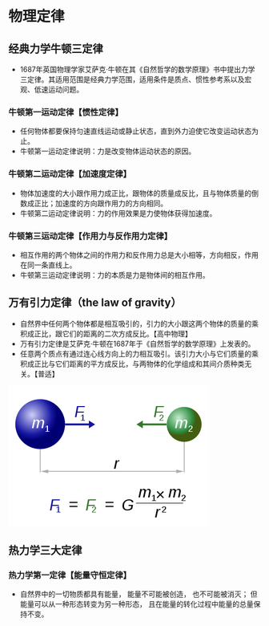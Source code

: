 # 物理定律

## 经典力学牛顿三定律
- 1687年英国物理学家艾萨克·牛顿在其《自然哲学的数学原理》书中提出力学三定律。其适用范围是经典力学范围，适用条件是质点、惯性参考系以及宏观、低速运动问题。

### 牛顿第一运动定律【惯性定律】
- 任何物体都要保持匀速直线运动或静止状态，直到外力迫使它改变运动状态为止。
- 牛顿第一运动定律说明：力是改变物体运动状态的原因。

### 牛顿第二运动定律【加速度定律】
- 物体加速度的大小跟作用力成正比，跟物体的质量成反比，且与物体质量的倒数成正比；加速度的方向跟作用力的方向相同。
- 牛顿第二运动定律说明：力的作用效果是力使物体获得加速度。

### 牛顿第三运动定律【作用力与反作用力定律】
- 相互作用的两个物体之间的作用力和反作用力总是大小相等，方向相反，作用在同一条直线上。
- 牛顿第三运动定律说明：力的本质是力是物体间的相互作用。

## 万有引力定律（the law of gravity）
- 自然界中任何两个物体都是相互吸引的，引力的大小跟这两个物体的质量的乘积成正比，跟它们的距离的二次方成反比。【高中物理】
- 万有引力定律是艾萨克·牛顿在1687年于《自然哲学的数学原理》上发表的。
- 任意两个质点有通过连心线方向上的力相互吸引。该引力大小与它们质量的乘积成正比与它们距离的平方成反比，与两物体的化学组成和其间介质种类无关。【普适】

![image](pics/physical-law/the-law-of-gravity.png)

## 热力学三大定律

### 热力学第一定律【能量守恒定律】
- 自然界中的一切物质都具有能量， 能量不可能被创造， 也不可能被消灭； 但能量可以从一种形态转变为另一种形态， 且在能量的转化过程中能量的总量保持不变。
